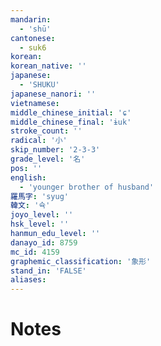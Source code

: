 ```yaml
---
mandarin:
  - 'shū'
cantonese:
  - suk6
korean:
korean_native: ''
japanese:
  - 'SHUKU'
japanese_nanori: ''
vietnamese:
middle_chinese_initial: 'ɕ'
middle_chinese_final: 'ɨuk'
stroke_count: ''
radical: '小'
skip_number: '2-3-3'
grade_level: '名'
pos: ''
english:
  - 'younger brother of husband'
羅馬字: 'syug'
韓文: '슉'
joyo_level: ''
hsk_level: ''
hanmun_edu_level: ''
danayo_id: 8759
mc_id: 4159
graphemic_classification: '象形'
stand_in: 'FALSE'
aliases:
---
```


# Notes
